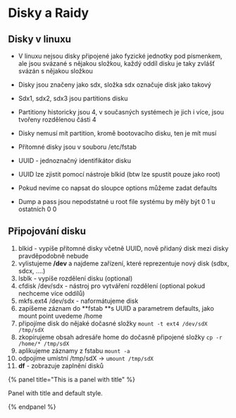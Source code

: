 # Disky a Raidy

## Disky v linuxu

* V linuxu nejsou disky připojené jako fyzické jednotky pod písmenkem, ale jsou svázané s nějakou složkou, každý oddíl disku je taky zvlášť svázán s nějakou složkou
* Disky jsou značeny jako sdx, složka sdx označuje disk jako takový
* Sdx1, sdx2, sdx3 jsou partitions disku
* Partitiony historicky jsou 4, v současných systémech je jich i více, jsou tvořeny rozdělenou části 4
* Disky nemusí mít partition, kromě bootovacího disku, ten je mít musí

* Přítomné disky jsou v souboru /etc/fstab

* UUID - jednoznačný identifikátor disku

* UUID lze zjistit pomocí nástroje blkid \(btw lze spustit pouze jako root\)

* Pokud nevíme co napsat do sloupce options můžeme zadat defaults

* Dump a pass jsou nepodstatné u root file systému by měly být 0 1 u ostatních 0 0 

## Připojování disku

1. blkid - vypíše přítomné disky včetně UUID, nově přidaný disk mezi disky pravděpodobně nebude
2. vylistujeme **/dev** a najdeme zařízení, které reprezentuje nový disk \(sdbx, sdcx, ....\)
3. lsblk - vypíše rozdělení disku
    \(optional\)
4. cfdisk /dev/sdx - nástroj pro vytváření rozdělení \(optional pokud nechceme více oddílů\)
5. mkfs.ext4 /dev/sdx - naformátujeme disk
6. zapíšeme záznam do **fstab **s UUID a parametrem defaults, jako mount point uvedeme /home
7. připojíme disk do nějaké dočasné složky `mount -t ext4 /dev/sdX /tmp/sdX`
8. zkopírujeme obsah adresáře home do dočasně připojené složky `cp -r /home/* /tmp/sdX`
9. aplikujeme záznamy z fstabu `mount -a`
10. odpojíme umístní /tmp/sdX -&gt; `umount /tmp/sdX`
11. **df** - zobrazuje zaplnění disků

{% panel title="This is a panel with title" %}

Panel with title and default style.

{% endpanel %}





